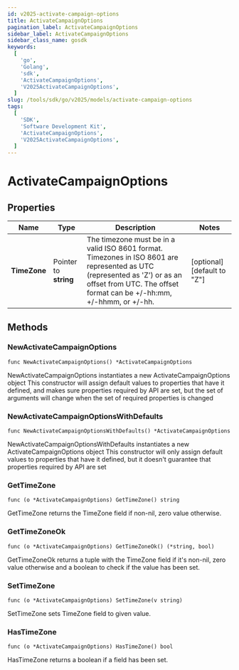 ```yaml
---
id: v2025-activate-campaign-options
title: ActivateCampaignOptions
pagination_label: ActivateCampaignOptions
sidebar_label: ActivateCampaignOptions
sidebar_class_name: gosdk
keywords:
  [
    'go',
    'Golang',
    'sdk',
    'ActivateCampaignOptions',
    'V2025ActivateCampaignOptions',
  ]
slug: /tools/sdk/go/v2025/models/activate-campaign-options
tags:
  [
    'SDK',
    'Software Development Kit',
    'ActivateCampaignOptions',
    'V2025ActivateCampaignOptions',
  ]
---
```


# ActivateCampaignOptions

## Properties

| Name | Type | Description | Notes |
| --- | --- | --- | --- |
| **TimeZone** | Pointer to **string** | The timezone must be in a valid ISO 8601 format. Timezones in ISO 8601 are represented as UTC (represented as 'Z') or as an offset from UTC. The offset format can be +/-hh:mm, +/-hhmm, or +/-hh. | [optional] [default to "Z"] |

## Methods

### NewActivateCampaignOptions

`func NewActivateCampaignOptions() *ActivateCampaignOptions`

NewActivateCampaignOptions instantiates a new ActivateCampaignOptions object This constructor will assign default values to properties that have it defined, and makes sure properties required by API are set, but the set of arguments will change when the set of required properties is changed

### NewActivateCampaignOptionsWithDefaults

`func NewActivateCampaignOptionsWithDefaults() *ActivateCampaignOptions`

NewActivateCampaignOptionsWithDefaults instantiates a new ActivateCampaignOptions object This constructor will only assign default values to properties that have it defined, but it doesn't guarantee that properties required by API are set

### GetTimeZone

`func (o *ActivateCampaignOptions) GetTimeZone() string`

GetTimeZone returns the TimeZone field if non-nil, zero value otherwise.

### GetTimeZoneOk

`func (o *ActivateCampaignOptions) GetTimeZoneOk() (*string, bool)`

GetTimeZoneOk returns a tuple with the TimeZone field if it's non-nil, zero value otherwise and a boolean to check if the value has been set.

### SetTimeZone

`func (o *ActivateCampaignOptions) SetTimeZone(v string)`

SetTimeZone sets TimeZone field to given value.

### HasTimeZone

`func (o *ActivateCampaignOptions) HasTimeZone() bool`

HasTimeZone returns a boolean if a field has been set.
